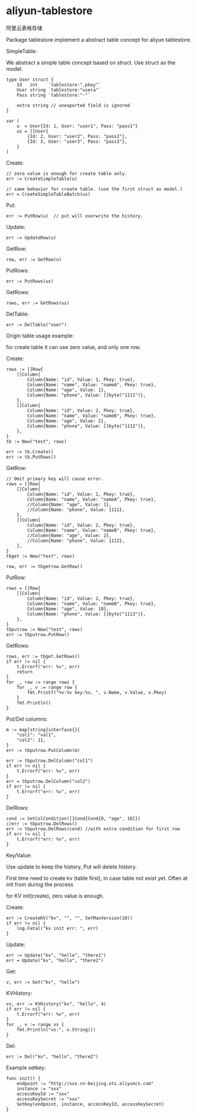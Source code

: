 # aliyun-tablestore

阿里云表格存储

Package tablestore implement a abstract table concept for aliyun tablestore.

SimpleTable:

We abstract a simple table concept based on struct.
Use struct as the model.

	type User struct {
		Id   int    `tablestore:",pkey"`
		User string `tablestore:"usera"`
		Pass string `tablestore:"-"`

		extra string // unexported field is ignored
	}

	var (
		u  = User{Id: 1, User: "user1", Pass: "pass1"}
		us = []User{
			{Id: 2, User: "user2", Pass: "pass2"},
			{Id: 3, User: "user3", Pass: "pass3"},
		}
	)

Create:

	// zero value is enough for create table only.
	err := CreateSimpleTable(u)  

	// same behavior for create table. (use the first struct as model.)
	err = CreateSimpleTableBatch(us)

Put:

	err := PutRow(u)  // put will overwrite the history.

Update:

	err := UpdateRow(u)

GetRow:

	row, err := GetRow(u)

PutRows:

	err := PutRows(us)

GetRows:

	rows, err := GetRows(us)

DelTable:

	err := DelTable("user")


Origin table usage example:

for create table it can use zero value, and only one row.

Create:

	rows := []Row{
		[]Column{
			Column{Name: "id", Value: 1, Pkey: true},
			Column{Name: "name", Value: "nameA", Pkey: true},
			Column{Name: "age", Value: 1},
			Column{Name: "phone", Value: []byte("1111")},
		},
		[]Column{
			Column{Name: "id", Value: 2, Pkey: true},
			Column{Name: "name", Value: "nameB", Pkey: true},
			Column{Name: "age", Value: 2},
			Column{Name: "phone", Value: []byte("1112")},
		},
	}
	tb := New("test", rows)

	err := tb.Create()
	err := tb.PutRows()

GetRow:

	// Omit primary key will cause error.
	rows = []Row{
		[]Column{
			Column{Name: "id", Value: 1, Pkey: true},
			Column{Name: "name", Value: "nameA", Pkey: true},
			//Column{Name: "age", Value: 1},
			//Column{Name: "phone", Value: 1111},
		},
		[]Column{
			Column{Name: "id", Value: 2, Pkey: true},
			Column{Name: "name", Value: "nameB", Pkey: true},
			//Column{Name: "age", Value: 2},
			//Column{Name: "phone", Value: 1112},
		},
	}
	tbget := New("test", rows)

	row, err := tbgetrow.GetRow()

PutRow:

	rows = []Row{
		[]Column{
			Column{Name: "id", Value: 2, Pkey: true},
			Column{Name: "name", Value: "nameB", Pkey: true},
			Column{Name: "age", Value: 10},
			Column{Name: "phone", Value: []byte("1113")},
		},
	}
	tbputrow := New("test", rows)
	err := tbputrow.PutRow()

GetRows:

	rows, err := tbget.GetRows()
	if err != nil {
		t.Errorf("err: %v", err)
		return
	}
	for _, row := range rows {
		for _, v := range row {
			fmt.Printf("%v:%v key:%v, ", v.Name, v.Value, v.Pkey)
		}
		fmt.Println()
	}


Put/Del columns:

	m := map[string]interface{}{
		"col1": "val1",
		"col2": 11,
	}
	err := tbputrow.PutColumn(m)

	err := tbputrow.DelColumn("col1")
	if err != nil {
		t.Errorf("err: %v", err)
	}
	err = tbputrow.DelColumn("col2")
	if err != nil {
		t.Errorf("err: %v", err)
	}

DelRows:

	cond := SetColCondition([]Cond{Cond{0, "age", 10}})
	//err := tbputrow.DelRows()
	err := tbputrow.DelRows(cond) //with extra condition for first row
	if err != nil {
		t.Errorf("err: %v", err)
	}

Key/Value:

Use update to keep the history, Put will delete history.

First time need to create kv (table first), in case table not exist yet.
Often at init from during the process

for KV init(create), zero value is enough.

Create:

	err := CreateKV("kv", "", "", SetMaxVersion(10))
	if err != nil {
		log.Fatal("kv init err: ", err)
	}

Update:

	err := Update("kv", "hello", "there1")
	err = Update("kv", "hello", "there2")

Get:

	v, err := Get("kv", "hello")

KVHistory:

	vs, err := KVHistory("kv", "hello", 4)
	if err != nil {
		t.Errorf("err: %v", err)
	}
	for _, v := range vs {
		fmt.Println("vs:", v.String())
	}

Del:

	err := Del("kv", "hello", "there2")

Example setkey:

	func init() {
		endpoint := "http://xxx.cn-beijing.ots.aliyuncs.com"
		instance := "xxx"
		accessKeyId := "xxx"
		accessKeySecret := "xxx"
		SetKey(endpoint, instance, accessKeyId, accessKeySecret)
	}
